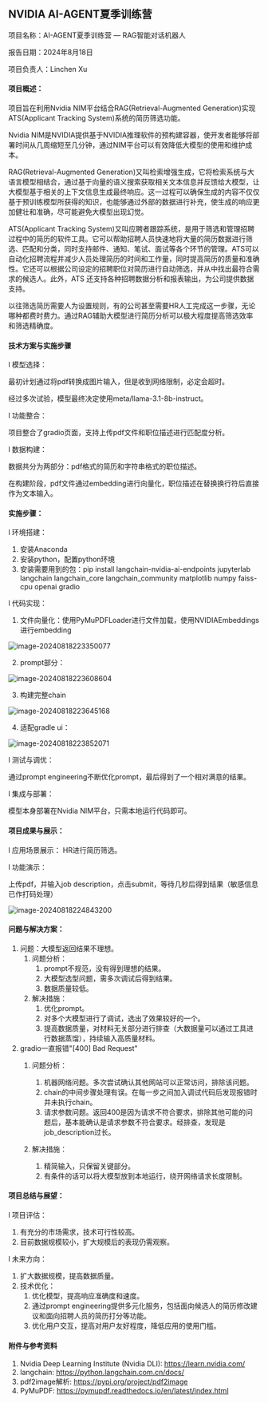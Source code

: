 ## NVIDIA AI-AGENT夏季训练营

 

项目名称：AI-AGENT夏季训练营 — RAG智能对话机器人

报告日期：2024年8月18日

项目负责人：Linchen Xu

 

#### 项目概述：



项目旨在利用Nvidia NIM平台结合RAG(Retrieval-Augmented Generation)实现ATS(Applicant Tracking System)系统的简历筛选功能。



Nvidia NIM是NVIDIA提供基于NVIDIA推理软件的预构建容器，使开发者能够将部署时间从几周缩短至几分钟，通过NIM平台可以有效降低大模型的使用和维护成本。



RAG(Retrieval-Augmented Generation)又叫检索增强生成，它将检索系统与大语言模型相结合，通过基于向量的语义搜索获取相关文本信息并反馈给大模型，让大模型基于相关的上下文信息生成最终响应。这一过程可以确保生成的内容不仅仅基于预训练模型所获得的知识，也能够通过外部的数据进行补充，使生成的响应更加健壮和准确，尽可能避免大模型出现幻觉。



ATS(Applicant Tracking System)又叫应聘者跟踪系统，是用于筛选和管理招聘过程中的简历的软件工具。它可以帮助招聘人员快速地将大量的简历数据进行筛选、匹配和分类，同时支持邮件、通知、笔试、面试等各个环节的管理。ATS可以自动化招聘流程并减少人员处理简历的时间和工作量，同时提高简历的质量和准确性。它还可以根据公司设定的招聘职位对简历进行自动筛选，并从中找出最符合需求的候选人。此外，ATS 还支持各种招聘数据分析和报表输出，为公司提供数据支持。



以往筛选简历需要人为设置规则，有的公司甚至需要HR人工完成这一步骤，无论哪种都费时费力。通过RAG辅助大模型进行简历分析可以极大程度提高筛选效率和筛选精确度。



#### 技术方案与实施步骤

l 模型选择：



最初计划通过将pdf转换成图片输入，但是收到网络限制，必定会超时。

经过多次试验，模型最终决定使用meta/llama-3.1-8b-instruct。

 

l 功能整合：  



项目整合了gradio页面，支持上传pdf文件和职位描述进行匹配度分析。



l 数据构建： 



数据共分为两部分：pdf格式的简历和字符串格式的职位描述。



在构建阶段，pdf文件通过embedding进行向量化，职位描述在替换换行符后直接作为文本输入。



#### 实施步骤：

l 环境搭建： 

1. 安装Anaconda
2. 安装python，配置python环境
3. 安装需要用到的包：pip install langchain-nvidia-ai-endpoints jupyterlab langchain langchain_core langchain_community matplotlib numpy faiss-cpu openai gradio



l 代码实现： 



1. 文件向量化：使用PyMuPDFLoader进行文件加载，使用NVIDIAEmbeddings进行embedding

![image-20240818223350077](D:\code\python\Nvidia-AI-Agent-summer-camp\embedding.png)

2. prompt部分：

![image-20240818223608604](D:\code\python\Nvidia-AI-Agent-summer-camp\image-20240818223608604.png)

3. 构建完整chain

![image-20240818223645168](D:\code\python\Nvidia-AI-Agent-summer-camp\image-20240818223645168.png)

4. 适配gradle ui：

![image-20240818223852071](D:\code\python\Nvidia-AI-Agent-summer-camp\image-20240818223852071.png)



l 测试与调优：



通过prompt engineering不断优化prompt，最后得到了一个相对满意的结果。



l 集成与部署：

 

模型本身部署在Nvidia NIM平台，只需本地运行代码即可。

 

#### 项目成果与展示：



l 应用场景展示： HR进行简历筛选。



l 功能演示： 



上传pdf，并输入job description，点击submit，等待几秒后得到结果（敏感信息已作打码处理）

![image-20240818224843200](D:\code\python\Nvidia-AI-Agent-summer-camp\image-20240818224843200.png)

 

#### 问题与解决方案：

1. 问题：大模型返回结果不理想。
   1. 问题分析：
      1. prompt不规范，没有得到理想的结果。
      2. 大模型选型问题，需多次调试后得到结果。
      3. 数据质量较低。
   2. 解决措施：
      1. 优化prompt。
      2. 对多个大模型进行了调试，选出了效果较好的一个。
      3. 提高数据质量，对材料无关部分进行排查（大数据量可以通过工具进行数据蒸馏），持续输入高质量材料。
2. gradio一直报错"[400] Bad Request"
   1. 问题分析：
      1. 机器网络问题。多次尝试确认其他网站可以正常访问，排除该问题。
      2. chain的中间步骤处理有误。在每一步之间加入调试代码后发现报错时并未执行chain。
      3. 请求参数问题。返回400是因为请求不符合要求，排除其他可能的问题后，基本能确认是请求参数不符合要求。经排查，发现是job_description过长。

   2. 解决措施：
      1. 精简输入，只保留关键部分。
      2. 有条件的话可以将大模型放到本地运行，绕开网络请求长度限制。


 

#### 项目总结与展望：



l 项目评估： 



1. 有充分的市场需求，技术可行性较高。
2. 目前数据规模较小，扩大规模后的表现仍需观察。

l 未来方向： 

1. 扩大数据规模，提高数据质量。
2. 技术优化：
   1. 优化模型，提高响应准确度和速度。
   2. 通过prompt engineering提供多元化服务，包括面向候选人的简历修改建议和面向招聘人员的简历打分等功能。
   3. 优化用户交互，提高对用户友好程度，降低应用的使用门槛。

 

#### 附件与参考资料

1. Nvidia Deep Learning Institute (Nvidia DLI): https://learn.nvidia.com/
2. langchain: https://python.langchain.com.cn/docs/
3. pdf2image解析: https://pypi.org/project/pdf2image
4. PyMuPDF: https://pymupdf.readthedocs.io/en/latest/index.html

 

 

 

 

 

 

 
